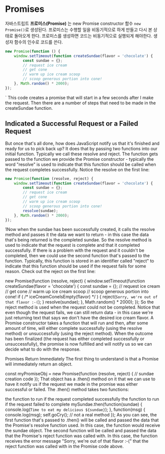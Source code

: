 # Promises자바스트립트 **프로미스(Promise)** 는 new Promise constructor 함수 `new Promise()`로 생성된다. 프로미스는 수행할 일을 비동기적으로 하게 만들고 다시 본 상태로 돌아오게 한다. 프로미스를 생성하면 코드는 비동기적으로 실행되게 해야한다. 생성자 함수의 인수로 코드를 쓴다.```javascriptnew Promise(function () {    window.setTimeout(function createSundae(flavor = 'chocolate') {        const sundae = {};        // request ice cream        // get cone        // warm up ice cream scoop        // scoop generous portion into cone!    }, Math.random() * 2000);});````This code creates a promise that will start in a few seconds after I make the request. Then there are a number of steps that need to be made in the createSundae function.## Indicated a Successful Request or a Failed RequestBut once that's all done, how does JavaScript notify us that it's finished and ready for us to pick back up? It does that by passing two functions into our initial function. Typically we call these resolve and reject.The function gets passed to the function we provide the Promise constructor - typically the word "resolve" is used to indicate that this function should be called when the request completes successfully. Notice the resolve on the first line:```javascriptnew Promise(function (resolve, reject) {    window.setTimeout(function createSundae(flavor = 'chocolate') {        const sundae = {};        // request ice cream        // get cone        // warm up ice cream scoop        // scoop generous portion into cone!        resolve(sundae);    }, Math.random() * 2000);});```1Now when the sundae has been successfully created, it calls the resolve method and passes it the data we want to return - in this case the data that's being returned is the completed sundae. So the resolve method is used to indicate that the request is complete and that it completed successfully.If there is a problem with the request and it couldn't be completed, then we could use the second function that's passed to the function. Typically, this function is stored in an identifier called "reject" to indicate that this function should be used if the request fails for some reason. Check out the reject on the first line:new Promise(function (resolve, reject) {    window.setTimeout(function createSundae(flavor = 'chocolate') {        const sundae = {};        // request ice cream        // get cone        // warm up ice cream scoop        // scoop generous portion into cone!        if ( /* iceCreamConeIsEmpty(flavor) */ ) {            reject(`Sorry, we're out of that flavor :-(`);        }        resolve(sundae);    }, Math.random() * 2000);});So the reject method is used when the request could not be completed. Notice that even though the request fails, we can still return data - in this case we're just returning text that says we don't have the desired ice cream flavor.A Promise constructor takes a function that will run and then, after some amount of time, will either complete successfully (using the resolve method) or unsuccessfully (using the reject method). When the outcome has been finalized (the request has either completed successfully or unsuccessfully), the promise is now fulfilled and will notify us so we can decide what to do with the response.Promises Return ImmediatelyThe first thing to understand is that a Promise will immediately return an object.const myPromiseObj = new Promise(function (resolve, reject) {    // sundae creation code});That object has a .then() method on it that we can use to have it notify us if the request we made in the promise was either successful or failed. The .then() method takes two functions:the function to run if the request completed successfullythe function to run if the request failed to completemySundae.then(function(sundae) {    console.log(`Time to eat my delicious ${sundae}`);}, function(msg) {    console.log(msg);    self.goCry(); // not a real method});As you can see, the first function that's passed to .then() will be called and passed the data that the Promise's resolve function used. In this case, the function would receive the sundae object. The second function will be called and passed the data that the Promise's reject function was called with. In this case, the function receives the error message "Sorry, we're out of that flavor :-(" that the reject function was called with in the Promise code above.